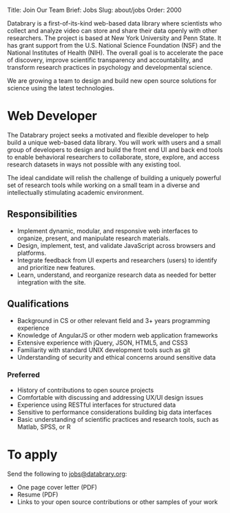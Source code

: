 Title: Join Our Team
Brief: Jobs
Slug: about/jobs
Order: 2000

Databrary is a first-of-its-kind web-based data library where scientists who collect and analyze video can store and share their data openly with other researchers.
The project is based at New York University and Penn State.
It has grant support from the U.S. National Science Foundation (NSF) and the National Institutes of Health (NIH).
The overall goal is to accelerate the pace of discovery, improve scientific transparency and accountability, and transform research practices in psychology and developmental science.

We are growing a team to design and build new open source solutions for science using the latest technologies.

# Web Developer

The Databrary project seeks a motivated and flexible developer to help build a unique web-based data library.
You will work with users and a small group of developers to design and build the front end UI and back end tools to enable behavioral researchers to collaborate, store, explore, and access research datasets in ways not possible with any existing tool.

The ideal candidate will relish the challenge of building a uniquely powerful set of research tools while working on a small team in a diverse and intellectually stimulating academic environment.

## Responsibilities

- Implement dynamic, modular, and responsive web interfaces to organize, present, and manipulate research materials.
- Design, implement, test, and validate JavaScript across browsers and platforms.
- Integrate feedback from UI experts and researchers (users) to identify and prioritize new features.
- Learn, understand, and reorganize research data as needed for better integration with the site.

## Qualifications

- Background in CS or other relevant field and 3+ years programming experience
- Knowledge of AngularJS or other modern web application frameworks
- Extensive experience with jQuery, JSON, HTML5, and CSS3
- Familiarity with standard UNIX development tools such as git
- Understanding of security and ethical concerns around sensitive data

### Preferred

- History of contributions to open source projects
- Comfortable with discussing and addressing UX/UI design issues
- Experience using RESTful interfaces for structured data
- Sensitive to performance considerations building big data interfaces
- Basic understanding of scientific practices and research tools, such as Matlab, SPSS, or R

# To apply

Send the following to jobs@databrary.org:

- One page cover letter (PDF)
- Resume (PDF)
- Links to your open source contributions or other samples of your work

